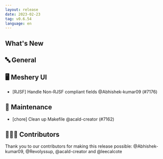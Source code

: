 ```yaml
---
layout: release
date: 2023-02-23
tag: v0.6.54
language: en
---
```


## What's New
## 🔤 General
## 🖥 Meshery UI

- [RJSF] Handle Non-RJSF compliant fields @Abhishek-kumar09 (#7176)

## 🧰 Maintenance

- [chore] Clean up Makefile @acald-creator (#7162)

## 👨🏽‍💻 Contributors

Thank you to our contributors for making this release possible:
@Abhishek-kumar09, @Revolyssup, @acald-creator and @leecalcote
